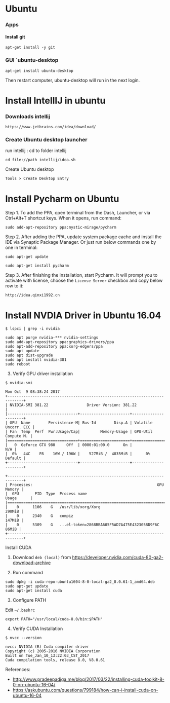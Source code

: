 # Ubuntu

### Apps

#### Install git

```shell
apt-get install -y git
```

### GUI `ubuntu-desktop

```
apt-get install ubuntu-desktop
```

Then restart computer, ubuntu-desktop will run in the next login.

# Install IntellIJ in ubuntu


###  Downloads intellij
```
https://www.jetbrains.com/idea/download/
```


### Create Ubuntu desktop launcher

run intellij : cd to folder intellij

```
cd file://path intellij/idea.sh
```

Create Ubuntu desktop

```
Tools > Create Desktop Entry
```

# Install Pycharm on Ubuntu

Step 1. To add the PPA, open terminal from the Dash, Launcher, or via Ctrl+Alt+T shortcut keys. When it opens, run command:

```
sudo add-apt-repository ppa:mystic-mirage/pycharm
```

Step 2. After adding the PPA, update system package cache and install the IDE via Synaptic Package Manager. Or just run below commands one by one in terminal:

```
sudo apt-get update

sudo apt-get install pycharm
```

Step 3. After finishing the installation, start Pycharm. It will prompt you to activate with license, choose the `License Server` checkbox and copy below row to it:

```
http://idea.qinxi1992.cn
```

# Install NVDIA Driver in Ubuntu 16.04


```
$ lspci | grep -i nvidia

sudo apt purge nvidia-*** nvidia-settings
sudo add-apt-repository ppa:graphics-drivers/ppa
sudo apt-add-repository ppa:xorg-edgers/ppa 
sudo apt update
sudo apt dist-upgrade
sudo apt install nvidia-381
sudo reboot
```

3. Verify GPU driver installation

```
$ nvidia-smi

Mon Oct  9 08:38:24 2017       
+-----------------------------------------------------------------------------+
| NVIDIA-SMI 381.22                 Driver Version: 381.22                    |
|-------------------------------+----------------------+----------------------+
| GPU  Name        Persistence-M| Bus-Id        Disp.A | Volatile Uncorr. ECC |
| Fan  Temp  Perf  Pwr:Usage/Cap|         Memory-Usage | GPU-Util  Compute M. |
|===============================+======================+======================|
|   0  GeForce GTX 980     Off  | 0000:01:00.0      On |                  N/A |
|  0%   44C    P8    16W / 196W |    527MiB /  4035MiB |      0%      Default |
+-------------------------------+----------------------+----------------------+
                                                                               
+-----------------------------------------------------------------------------+
| Processes:                                                       GPU Memory |
|  GPU       PID  Type  Process name                               Usage      |
|=============================================================================|
|    0      1106    G   /usr/lib/xorg/Xorg                             290MiB |
|    0      2340    G   compiz                                         147MiB |
|    0      5309    G   ...el-token=2868BBA605F5AD7A475E4323058D9F6C    86MiB |
+-----------------------------------------------------------------------------+
```

Install CUDA

1. Download `deb (local)` from https://developer.nvidia.com/cuda-80-ga2-download-archive

2. Run command

```
sudo dpkg -i cuda-repo-ubuntu1604-8-0-local-ga2_8.0.61-1_amd64.deb
sudo apt-get update
sudo apt-get install cuda
```

3. Configure PATH

Edit `~/.bashrc`

```
export PATH="/usr/local/cuda-8.0/bin:$PATH"
```

4. Verify CUDA Installation

```
$ nvcc --version

nvcc: NVIDIA (R) Cuda compiler driver
Copyright (c) 2005-2016 NVIDIA Corporation
Built on Tue_Jan_10_13:22:03_CST_2017
Cuda compilation tools, release 8.0, V8.0.61
```

References:

* http://www.pradeepadiga.me/blog/2017/03/22/installing-cuda-toolkit-8-0-on-ubuntu-16-04/
* https://askubuntu.com/questions/799184/how-can-i-install-cuda-on-ubuntu-16-04
